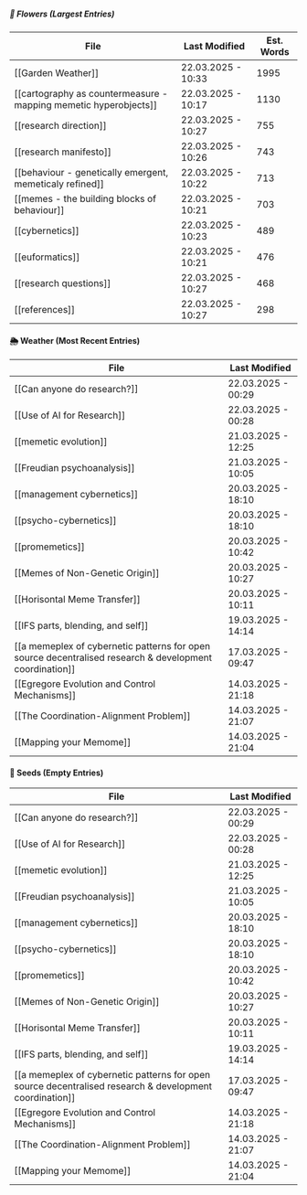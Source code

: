 ##### 🌺 Flowers (Largest Entries)
<!-- QueryToSerialize: TABLE dateformat(file.mtime, "dd.MM.yyyy - HH:mm") AS "Last Modified", round(file.size / 5) AS "Est. Words" FROM "source/content" WHERE file.size > 0 SORT file.size DESC LIMIT 10 -->
<!-- SerializedQuery: TABLE dateformat(file.mtime, "dd.MM.yyyy - HH:mm") AS "Last Modified", round(file.size / 5) AS "Est. Words" FROM "source/content" WHERE file.size > 0 SORT file.size DESC LIMIT 10 -->

| File                                                                                                                                             | Last Modified      | Est. Words |
| ------------------------------------------------------------------------------------------------------------------------------------------------ | ------------------ | ---------- |
| [[Garden Weather]]                                                                                             | 22.03.2025 - 10:33 | 1995       |
| [[cartography as countermeasure - mapping memetic hyperobjects]] | 22.03.2025 - 10:17 | 1130       |
| [[research direction]]                                                                                     | 22.03.2025 - 10:27 | 755        |
| [[research manifesto]]                                                                                     | 22.03.2025 - 10:26 | 743        |
| [[behaviour - genetically emergent, memeticaly refined]]                 | 22.03.2025 - 10:22 | 713        |
| [[memes - the building blocks of behaviour]]                                         | 22.03.2025 - 10:21 | 703        |
| [[cybernetics]]                                                                                                   | 22.03.2025 - 10:23 | 489        |
| [[euformatics]]                                                                                                   | 22.03.2025 - 10:21 | 476        |
| [[research questions]]                                                                                     | 22.03.2025 - 10:27 | 468        |
| [[references]]                                                                                                     | 22.03.2025 - 10:27 | 298        |
<!-- SerializedQuery END -->

#### 🌦️ Weather (Most Recent Entries)
<!-- QueryToSerialize: TABLE dateformat(file.mtime, "dd.MM.yyyy - HH:mm") AS "Last Modified" FROM "source/content" WHERE file.size = 0 SORT file.mtime DESC -->
<!-- SerializedQuery: TABLE dateformat(file.mtime, "dd.MM.yyyy - HH:mm") AS "Last Modified" FROM "source/content" WHERE file.size = 0 SORT file.mtime DESC -->

| File                                                                                                                                                                                                                           | Last Modified      |
| ------------------------------------------------------------------------------------------------------------------------------------------------------------------------------------------------------------------------------ | ------------------ |
| [[Can anyone do research?]]                                                                                                                                                         | 22.03.2025 - 00:29 |
| [[Use of AI for Research]]                                                                                                                                                           | 22.03.2025 - 00:28 |
| [[memetic evolution]]                                                                                                                                                                     | 21.03.2025 - 12:25 |
| [[Freudian psychoanalysis]]                                                                                                                                                         | 21.03.2025 - 10:05 |
| [[management cybernetics]]                                                                                                                                                           | 20.03.2025 - 18:10 |
| [[psycho-cybernetics]]                                                                                                                                                                   | 20.03.2025 - 18:10 |
| [[promemetics]]                                                                                                                                                                                 | 20.03.2025 - 10:42 |
| [[Memes of Non-Genetic Origin]]                                                                                                                                                 | 20.03.2025 - 10:27 |
| [[Horisontal Meme Transfer]]                                                                                                                                                       | 20.03.2025 - 10:11 |
| [[IFS parts, blending, and self]]                                                                                                                                             | 19.03.2025 - 14:14 |
| [[a memeplex of cybernetic patterns for open source decentralised research & development coordination]] | 17.03.2025 - 09:47 |
| [[Egregore Evolution and Control Mechanisms]]                                                                                                                     | 14.03.2025 - 21:18 |
| [[The Coordination-Alignment Problem]]                                                                                                                                   | 14.03.2025 - 21:07 |
| [[Mapping your Memome]]                                                                                                                                                                 | 14.03.2025 - 21:04 |
<!-- SerializedQuery END -->

#### 🌰 Seeds (Empty Entries)
<!-- QueryToSerialize: TABLE dateformat(file.mtime, "dd.MM.yyyy - HH:mm") AS "Last Modified" FROM "source/content" WHERE file.size = 0 SORT file.mtime DESC -->
<!-- SerializedQuery: TABLE dateformat(file.mtime, "dd.MM.yyyy - HH:mm") AS "Last Modified" FROM "source/content" WHERE file.size = 0 SORT file.mtime DESC -->

| File                                                                                                                                                                                                                           | Last Modified      |
| ------------------------------------------------------------------------------------------------------------------------------------------------------------------------------------------------------------------------------ | ------------------ |
| [[Can anyone do research?]]                                                                                                                                                         | 22.03.2025 - 00:29 |
| [[Use of AI for Research]]                                                                                                                                                           | 22.03.2025 - 00:28 |
| [[memetic evolution]]                                                                                                                                                                     | 21.03.2025 - 12:25 |
| [[Freudian psychoanalysis]]                                                                                                                                                         | 21.03.2025 - 10:05 |
| [[management cybernetics]]                                                                                                                                                           | 20.03.2025 - 18:10 |
| [[psycho-cybernetics]]                                                                                                                                                                   | 20.03.2025 - 18:10 |
| [[promemetics]]                                                                                                                                                                                 | 20.03.2025 - 10:42 |
| [[Memes of Non-Genetic Origin]]                                                                                                                                                 | 20.03.2025 - 10:27 |
| [[Horisontal Meme Transfer]]                                                                                                                                                       | 20.03.2025 - 10:11 |
| [[IFS parts, blending, and self]]                                                                                                                                             | 19.03.2025 - 14:14 |
| [[a memeplex of cybernetic patterns for open source decentralised research & development coordination]] | 17.03.2025 - 09:47 |
| [[Egregore Evolution and Control Mechanisms]]                                                                                                                     | 14.03.2025 - 21:18 |
| [[The Coordination-Alignment Problem]]                                                                                                                                   | 14.03.2025 - 21:07 |
| [[Mapping your Memome]]                                                                                                                                                                 | 14.03.2025 - 21:04 |
<!-- SerializedQuery END -->
